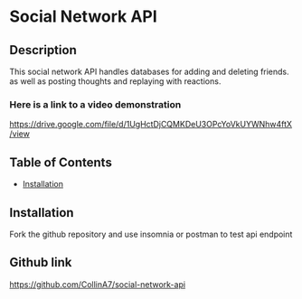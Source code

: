 
  # Social Network API

  ## Description
  
  This social network API handles databases for adding and deleting friends. as well as posting thoughts and replaying with reactions.
  
  ### Here is a link to a video demonstration
  
  https://drive.google.com/file/d/1UgHctDjCQMKDeU3OPcYoVkUYWNhw4ftX/view
  
  ## Table of Contents
  
  - [Installation](#installation)

  ## Installation
  
  Fork the github repository and use insomnia or postman to test api endpoint

  ## Github link

  https://github.com/CollinA7/social-network-api

  
